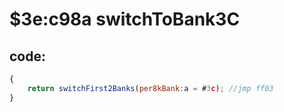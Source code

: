 ﻿
# $3e:c98a switchToBank3C


## code:
```js
{
	return switchFirst2Banks(per8kBank:a = #3c); //jmp ff03
}
```




